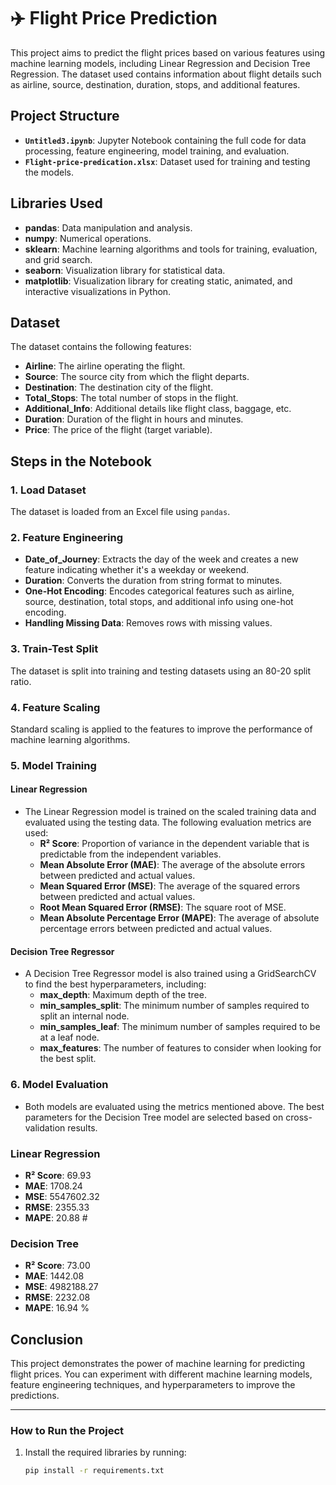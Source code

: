# ✈️ Flight Price Prediction

This project aims to predict the flight prices based on various features using machine learning models, including Linear Regression and Decision Tree Regression. The dataset used contains information about flight details such as airline, source, destination, duration, stops, and additional features.

## Project Structure

- **`Untitled3.ipynb`**: Jupyter Notebook containing the full code for data processing, feature engineering, model training, and evaluation.
- **`Flight-price-predication.xlsx`**: Dataset used for training and testing the models.

## Libraries Used

- **pandas**: Data manipulation and analysis.
- **numpy**: Numerical operations.
- **sklearn**: Machine learning algorithms and tools for training, evaluation, and grid search.
- **seaborn**: Visualization library for statistical data.
- **matplotlib**: Visualization library for creating static, animated, and interactive visualizations in Python.

## Dataset

The dataset contains the following features:

- **Airline**: The airline operating the flight.
- **Source**: The source city from which the flight departs.
- **Destination**: The destination city of the flight.
- **Total_Stops**: The total number of stops in the flight.
- **Additional_Info**: Additional details like flight class, baggage, etc.
- **Duration**: Duration of the flight in hours and minutes.
- **Price**: The price of the flight (target variable).

## Steps in the Notebook

### 1. Load Dataset
The dataset is loaded from an Excel file using `pandas`.

### 2. Feature Engineering
- **Date_of_Journey**: Extracts the day of the week and creates a new feature indicating whether it's a weekday or weekend.
- **Duration**: Converts the duration from string format to minutes.
- **One-Hot Encoding**: Encodes categorical features such as airline, source, destination, total stops, and additional info using one-hot encoding.
- **Handling Missing Data**: Removes rows with missing values.

### 3. Train-Test Split
The dataset is split into training and testing datasets using an 80-20 split ratio.

### 4. Feature Scaling
Standard scaling is applied to the features to improve the performance of machine learning algorithms.

### 5. Model Training

#### Linear Regression
- The Linear Regression model is trained on the scaled training data and evaluated using the testing data. The following evaluation metrics are used:
  - **R² Score**: Proportion of variance in the dependent variable that is predictable from the independent variables.
  - **Mean Absolute Error (MAE)**: The average of the absolute errors between predicted and actual values.
  - **Mean Squared Error (MSE)**: The average of the squared errors between predicted and actual values.
  - **Root Mean Squared Error (RMSE)**: The square root of MSE.
  - **Mean Absolute Percentage Error (MAPE)**: The average of absolute percentage errors between predicted and actual values.

#### Decision Tree Regressor
- A Decision Tree Regressor model is also trained using a GridSearchCV to find the best hyperparameters, including:
  - **max_depth**: Maximum depth of the tree.
  - **min_samples_split**: The minimum number of samples required to split an internal node.
  - **min_samples_leaf**: The minimum number of samples required to be at a leaf node.
  - **max_features**: The number of features to consider when looking for the best split.

### 6. Model Evaluation
- Both models are evaluated using the metrics mentioned above. The best parameters for the Decision Tree model are selected based on cross-validation results.

### Linear Regression

- **R² Score**: 69.93
- **MAE**: 1708.24
- **MSE**: 5547602.32
- **RMSE**: 2355.33
- **MAPE**: 20.88 #

### Decision Tree

- **R² Score**: 73.00
- **MAE**: 1442.08
- **MSE**: 4982188.27
- **RMSE**: 2232.08
- **MAPE**: 16.94 %



## Conclusion

This project demonstrates the power of machine learning for predicting flight prices. You can experiment with different machine learning models, feature engineering techniques, and hyperparameters to improve the predictions.

---

### How to Run the Project

1. Install the required libraries by running:
   ```bash
   pip install -r requirements.txt

